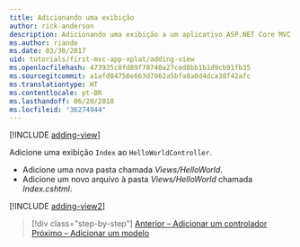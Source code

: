 ```yaml
---
title: Adicionando uma exibição
author: rick-anderson
description: Adicionando uma exibição a um aplicativo ASP.NET Core MVC simples
ms.author: riande
ms.date: 03/30/2017
uid: tutorials/first-mvc-app-xplat/adding-view
ms.openlocfilehash: 473935c8fd89f78740a27ced8bb1b1d9cb91fb35
ms.sourcegitcommit: a1afd04758e663d7062a5bfa8a0d4dca38f42afc
ms.translationtype: HT
ms.contentlocale: pt-BR
ms.lasthandoff: 06/20/2018
ms.locfileid: "36274944"
---
```

[!INCLUDE [adding-view](../../includes/mvc-intro/adding_view1.md)]

Adicione uma exibição `Index` ao `HelloWorldController`.

* Adicione uma nova pasta chamada *Views/HelloWorld*.
* Adicione um novo arquivo à pasta *Views/HelloWorld* chamada *Index.cshtml*.

[!INCLUDE [adding-view2](../../includes/mvc-intro/adding_view2.md)]

> [!div class="step-by-step"]
> [Anterior – Adicionar um controlador](adding-controller.md)
> [Próximo – Adicionar um modelo](adding-model.md)
